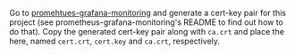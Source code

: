 Go to [promehtues-grafana-monitoring](https://github.com/reef-technologies/prometheus-grafana-monitoring) and generate 
a cert-key pair for this project (see prometheus-grafana-monitoring's README to find out how to do that). 
Copy the generated cert-key pair along with `ca.crt` and place the here, named `cert.crt`, `cert.key` and `ca.crt`, 
respectively.
